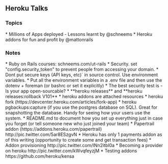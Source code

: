 <h2>Heroku Talks</h2>
<h3>Topics</h3>
* Millions of Apps deployed - Lessons learnt by @schneems
* Heroku addons for fun and profit by @mattonrails

<h3>Notes</h3>
* Ruby on Rails courses: schneems.com/ut-rails
* Security. set "config.security_token" to prevent people from accessing your domain.
* Dont put secure keys (API keys, etc)` in source control. Use environment variables. 
* Put all the environment variables in a .env file and then use the dotenv + foreman (or bashrc or set it explicitly)
* The best security test is - Is your app open-sourcable?
* **heroku releases** and **heroku releases:rollback V101**
* heroku addons are attached resources 
* heroku fork (https://devcenter.heroku.com/articles/fork-app)
* heroku pgbackups:capture (if you use the postgres database on SQL). Great for snapshotting the database. Handy for seeing how your users use the system.
* README.md to document how you set up everything just in case you forget (or tell someone new who just joined your team)
* Papertrail addon (https://addons.heroku.com/papertrail) http://pic.twitter.com/5ar8ESzgvN
* Heroku has only 1 payments addon as of this writing (opportunity to create some and get transaction fees)
* Addon provisioning http://pic.twitter.com/INn2itbI0a
* Becoming a provider on heroku http://pic.twitter.com/kWvqfeyzjM
* Testing addons https://github.com/heroku/kensa





